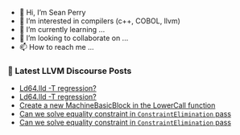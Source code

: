 - 👋 Hi, I’m Sean Perry
- 👀 I’m interested in compilers (c++, COBOL, llvm)
- 🌱 I’m currently learning ...
- 💞️ I’m looking to collaborate on ...
- 📫 How to reach me ...

<!---
s66perry/s66perry is a ✨ special ✨ repository because its `README.md` (this file) appears on your GitHub profile.
You can click the Preview link to take a look at your changes.
--->
### 📕 Latest LLVM Discourse Posts

<!-- DISCOURSE-LLVM:START -->
- [Ld64.lld -T regression?](https://discourse.llvm.org/t/ld64-lld-t-regression/71076#post_2)
- [Ld64.lld -T regression?](https://discourse.llvm.org/t/ld64-lld-t-regression/71076#post_1)
- [Create a new MachineBasicBlock in the LowerCall function](https://discourse.llvm.org/t/create-a-new-machinebasicblock-in-the-lowercall-function/71023#post_5)
- [Can we solve equality constraint in `ConstraintElimination` pass](https://discourse.llvm.org/t/can-we-solve-equality-constraint-in-constraintelimination-pass/70405#post_6)
- [Can we solve equality constraint in `ConstraintElimination` pass](https://discourse.llvm.org/t/can-we-solve-equality-constraint-in-constraintelimination-pass/70405#post_5)
<!-- DISCOURSE-LLVM:END -->
